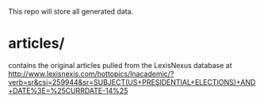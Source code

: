 This repo will store all generated data.

# articles/ 
contains the original articles pulled from the LexisNexus database at http://www.lexisnexis.com/hottopics/lnacademic/?verb=sr&csi=259944&sr=SUBJECT(US+PRESIDENTIAL+ELECTIONS)+AND+DATE%3E=%25CURRDATE-14%25
